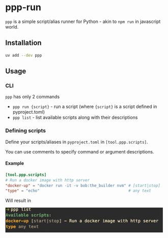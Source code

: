# ppp-run

`ppp` is a simple script/alias runner for Python - akin to `npm run` in javascript world.

## Installation

```sh
uv add --dev ppp
```

## Usage

### CLI

`ppp` has only 2 commands

- `ppp run {script}` - run a script (where `{script}` is a script defined in pyproject.toml)
- `ppp list` - list available scripts along with their descriptions

### Defining scripts

Define your scripts/aliases in `pyproject.toml` in `[tool.ppp.scripts]`.

You can use comments to specify command or argument descriptions.

#### Example

```toml
[tool.ppp.scripts]
# Run a docker image with http server
"docker-up" = "docker run -it -v bob:the_builder nvm" # [start|stop]
"type" = "echo"                                       # any text
```

Will result in

![List result](documentation/list.png)
